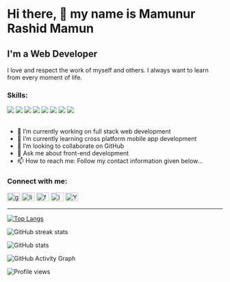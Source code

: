 <!-- ![I'm a Web Developer](https://media-exp1.licdn.com/dms/image/C5616AQH2sehHO2oKjw/profile-displaybackgroundimage-shrink_200_800/0/1615612865938?e=1646265600&v=beta&t=0K7KtesMfjEDgWiOX1OjW5awbGLMlDsw-kg5LcyT5-w) -->
<link rel="stylesheet" href="https://cdnjs.cloudflare.com/ajax/libs/font-awesome/6.0.0-beta3/css/all.min.css" integrity="sha512-Fo3rlrZj/k7ujTnHg4CGR2D7kSs0v4LLanw2qksYuRlEzO+tcaEPQogQ0KaoGN26/zrn20ImR1DfuLWnOo7aBA==" crossorigin="anonymous" referrerpolicy="no-referrer" />

# Hi there, 👋 my name is Mamunur Rashid Mamun

## I'm a Web Developer

I love and respect the work of myself and others. I always want to learn from every moment of life.

### Skills:

<span> 
  <img src="https://img.shields.io/badge/PHP-7175AA?style=for-the-badge&logo=php&logoColor=white">
  <img src="https://img.shields.io/badge/JavaScript-EAD41C?style=for-the-badge&logo=javascript&logoColor=black">
  <img src="https://img.shields.io/badge/Java-4F7B99?style=for-the-badge&logo=java&logoColor=white">
  <img src="https://img.shields.io/badge/C%2B%2B-00599C?style=for-the-badge&logo=c%2B%2B&logoColor=white">
  <img src="https://img.shields.io/badge/C-00599C?style=for-the-badge&logo=c&logoColor=white">
  <img src="https://img.shields.io/badge/HTML-E34F26?style=for-the-badge&logo=html5&logoColor=white">
  <img src="https://img.shields.io/badge/CSS-1572B6?style=for-the-badge&logo=css3&logoColor=white">
  <img src="https://img.shields.io/badge/Bootstrap-563D7C?style=for-the-badge&logo=bootstrap&logoColor=white">
</span><br /><br />

-   🔭 I’m currently working on full stack web development
-   🌱 I’m currently learning cross platform mobile app development
-   👯 I’m looking to collaborate on GitHub
-   💬 Ask me about front-end development
-   📫 How to reach me: Follow my contact information given below...

### Connect with me:

[<img src='https://cdn.jsdelivr.net/npm/simple-icons@3.0.1/icons/github.svg' alt='github' height='20' width='30'>](https://github.com/mr-mamun-50) [<img src='https://cdn.jsdelivr.net/npm/simple-icons@3.0.1/icons/linkedin.svg' alt='linkedin' height='20' width='30'>](https://www.linkedin.com/in/m-r-mamun/) [<img src='https://cdn.jsdelivr.net/npm/simple-icons@3.0.1/icons/facebook.svg' alt='facebook' height='20' width='30'>](https://www.facebook.com/mamun20172018/) [<img src='https://cdn.jsdelivr.net/npm/simple-icons@3.0.1/icons/instagram.svg' alt='instagram' height='20' width='30'>](https://www.instagram.com/mr_mamun___/) [<img src='https://cdn.jsdelivr.net/npm/simple-icons@3.0.1/icons/youtube.svg' alt='YouTube' height='20' width='30'>](https://www.youtube.com/MamunurRashidMamun)

---

<!-- <a href='https://archiveprogram.github.com/'><img src='https://raw.githubusercontent.com/acervenky/animated-github-badges/master/assets/acbadge.gif' width='40' height='40'></a> <a href='https://docs.github.com/en/developers'><img src='https://raw.githubusercontent.com/acervenky/animated-github-badges/master/assets/devbadge.gif' width='40' height='40'></a> <a href='https://github.com/pricing'><img src='https://raw.githubusercontent.com/acervenky/animated-github-badges/master/assets/pro.gif' width='40' height='40'></a> <a href='https://stars.github.com/'><img src='https://raw.githubusercontent.com/acervenky/animated-github-badges/master/assets/starbadge.gif' width='35' height='35'></a> <a href='https://docs.github.com/en/github/supporting-the-open-source-community-with-github-sponsors'><img src='https://raw.githubusercontent.com/acervenky/animated-github-badges/master/assets/sponsorbadge.gif' width='35' height='35'></a> -->

[![Top Langs](https://github-readme-stats.vercel.app/api/top-langs/?username=mr-mamun-50&layout=compact&theme=radical)](https://github.com/anuraghazra/github-readme-stats)

![GitHub streak stats](https://github-readme-streak-stats.herokuapp.com/?user=mr-mamun-50)

![GitHub stats](https://github-readme-stats.vercel.app/api?username=mr-mamun-50&show_icons=true&count_private=true)

![GitHub Activity Graph](https://activity-graph.herokuapp.com/graph?username=mr-mamun-50)

![Profile views](https://gpvc.arturio.dev/mr-mamun-50)

<!-- [![trophy](https://github-profile-trophy.vercel.app/?username=mr-mamun-50)](https://github.com/ryo-ma/github-profile-trophy) -->

<!-- ![GitHub metrics](https://metrics.lecoq.io/mr-mamun-50) -->
